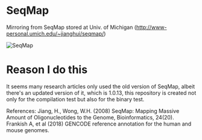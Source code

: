 # SeqMap
Mirroring from SeqMap stored at Univ. of Michigan (http://www-personal.umich.edu/~jianghui/seqmap/)

![SeqMap](https://github.com/MitsuhaMiyamizu/SeqMap/workflows/seqmap/badge.svg)
# Reason I do this
It seems many research articles only used the old version of SeqMap, albeit there's an updated version of it,
which is 1.0.13, this repository is created not only for the compilation test but also for the binary test.

References:
Jiang, H., Wong, W.H. (2008) SeqMap: Mapping Massive Amount of Oligonucleotides to the Genome, Bioinformatics, 24(20).
Frankish A, et al (2018) GENCODE reference annotation for the human and mouse genomes.
